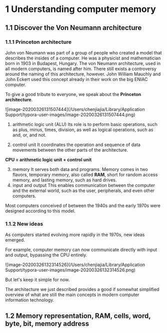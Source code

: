 

# 1 Understanding computer memory

## 1.1 Discover the Von Neumann architecture

### 1.1.1 Princeton architecture
John von Neumann was part of a group of people who created a model that describes the insides of a computer. He was a physicist and mathematician born in 1903 in Budapest, Hungary. The von Neumann architecture, used in all modern computers,
is named after him. There still exists a controversy around the naming of this architecture,
however. John William Mauchly and John Eckert used this concept already in their work
on the big ENIAC computer.

To give a good tribute to everyone, we speak about the **Princeton architecture**.

![image-20200326131507444](/Users/chenjiajia/Library/Application Support/typora-user-images/image-20200326131507444.png)

1. arithmetic logic unit (ALU)
Its role is to perform basic operations, such as plus, minus, times, division, as well as logical operations, such as and, or, and not.

2. control unit
It coordinates the operation and sequence of data movements between the other parts of the architecture.

**CPU = arithmetic logic unit + control unit**

3. memory
It serves both data and programs.
Memory comes in two flavors, temporary memory, also called **RAM**, short for random access memory, and lasting memory, such as hard drives.
4. input and output
This enables communication between the computer and the external world, such as the user, peripherals, and even other computers.

Most computers conceived of between the 1940s and the early 1970s were designed according to this model.

### 1.1.2 New ideas
As computers started evolving more rapidly in the 1970s, new ideas emerged.

For example, computer memory can now communicate directly with input and output, bypassing the CPU entirely.

![image-20200326132314526](/Users/chenjiajia/Library/Application Support/typora-user-images/image-20200326132314526.png)

But let's keep it simple for now.

The architecture we just described provides a good if somewhat simplified overview of what are still the main concepts in modern computer information technology.



## 1.2 Memory representation, RAM, cells, word, byte, bit, memory address



